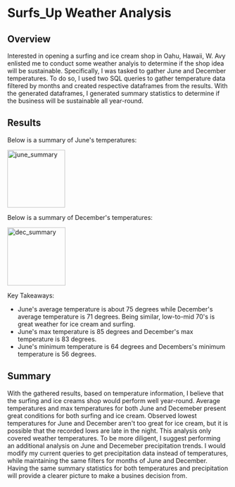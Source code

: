 # Surfs_Up Weather Analysis
## Overview
Interested in opening a surfing and ice cream shop in Oahu, Hawaii, W. Avy enlisted me to conduct some weather analyis to determine if the shop idea will be sustainable. Specifically, I was tasked to gather June and December temperatures. To do so, I used two SQL queries to gather temperature data filtered by months and created respective dataframes from the results. With the generated dataframes, I generated summary statistics to determine if the business will be sustainable all year-round.

## Results
Below is a summary of June's temperatures:

<img width="131" alt="june_summary" src="https://user-images.githubusercontent.com/91519293/147421848-eefe7d2d-7092-4479-959b-43c3edf9e71f.png">

Below is a summary of December's temperatures:

<img width="132" alt="dec_summary" src="https://user-images.githubusercontent.com/91519293/147421852-277e7d32-56a0-4b1b-96fd-96a76ed13a6f.png">

Key Takeaways:
- June's average temperature is about 75 degrees while December's average temperature is 71 degrees. Being similar, low-to-mid 70's is great weather for ice cream and surfing.
- June's max temperature is 85 degrees and December's max temperature is 83 degrees.
- June's minimum temperature is 64 degrees and Decembers's minimum temperature is 56 degrees.
## Summary
With the gathered results, based on temperature information, I believe that the surfing and ice creams shop would perform well year-round. Average temperatures and max temperatures for both June and Decemeber present great conditions for both surfing and ice cream. Observed lowest temperatures for June and December aren't too great for ice cream, but it is possible that the recorded lows are late in the night. This analysis only covered weather temperatures. To be more diligent, I suggest performing an additional analysis on June and Decemeber precipitation trends. I would modify my current queries to get precipitation data instead of temperatures, while maintaining the same filters for months of June and December. Having the same summary statistics for both temperatures and precipitation will provide a clearer picture to make a busines decision from.
